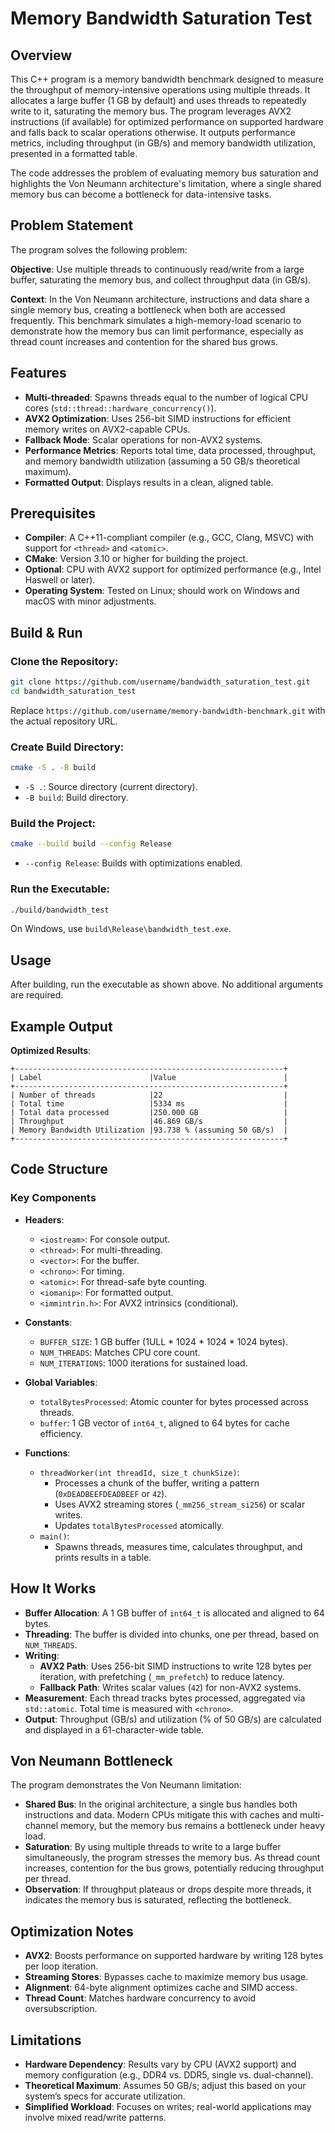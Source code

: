 # Memory Bandwidth Saturation Test

## Overview

This C++ program is a memory bandwidth benchmark designed to measure the throughput of memory-intensive operations using multiple threads. It allocates a large buffer (1 GB by default) and uses threads to repeatedly write to it, saturating the memory bus. The program leverages AVX2 instructions (if available) for optimized performance on supported hardware and falls back to scalar operations otherwise. It outputs performance metrics, including throughput (in GB/s) and memory bandwidth utilization, presented in a formatted table.

The code addresses the problem of evaluating memory bus saturation and highlights the Von Neumann architecture's limitation, where a single shared memory bus can become a bottleneck for data-intensive tasks.

## Problem Statement

The program solves the following problem:

**Objective**: Use multiple threads to continuously read/write from a large buffer, saturating the memory bus, and collect throughput data (in GB/s).

**Context**: In the Von Neumann architecture, instructions and data share a single memory bus, creating a bottleneck when both are accessed frequently. This benchmark simulates a high-memory-load scenario to demonstrate how the memory bus can limit performance, especially as thread count increases and contention for the shared bus grows.

## Features

- **Multi-threaded**: Spawns threads equal to the number of logical CPU cores (`std::thread::hardware_concurrency()`).
- **AVX2 Optimization**: Uses 256-bit SIMD instructions for efficient memory writes on AVX2-capable CPUs.
- **Fallback Mode**: Scalar operations for non-AVX2 systems.
- **Performance Metrics**: Reports total time, data processed, throughput, and memory bandwidth utilization (assuming a 50 GB/s theoretical maximum).
- **Formatted Output**: Displays results in a clean, aligned table.

## Prerequisites

- **Compiler**: A C++11-compliant compiler (e.g., GCC, Clang, MSVC) with support for `<thread>` and `<atomic>`.
- **CMake**: Version 3.10 or higher for building the project.
- **Optional**: CPU with AVX2 support for optimized performance (e.g., Intel Haswell or later).
- **Operating System**: Tested on Linux; should work on Windows and macOS with minor adjustments.

## Build & Run

### Clone the Repository:

```bash
git clone https://github.com/username/bandwidth_saturation_test.git
cd bandwidth_saturation_test
```

Replace `https://github.com/username/memory-bandwidth-benchmark.git` with the actual repository URL.

### Create Build Directory:

```bash
cmake -S . -B build
```

- `-S .`: Source directory (current directory).
- `-B build`: Build directory.

### Build the Project:

```bash
cmake --build build --config Release
```

- `--config Release`: Builds with optimizations enabled.

### Run the Executable:

```bash
./build/bandwidth_test
```

On Windows, use `build\Release\bandwidth_test.exe`.

## Usage

After building, run the executable as shown above. No additional arguments are required.

## Example Output

**Optimized Results**:

```
+------------------------------------------------------------+
| Label                        |Value                        |
+------------------------------------------------------------+
| Number of threads            |22                           |
| Total time                   |5334 ms                      |
| Total data processed         |250.000 GB                   |
| Throughput                   |46.869 GB/s                  |
| Memory Bandwidth Utilization |93.738 % (assuming 50 GB/s)  |
+------------------------------------------------------------+
```

## Code Structure

### Key Components

- **Headers**:
  - `<iostream>`: For console output.
  - `<thread>`: For multi-threading.
  - `<vector>`: For the buffer.
  - `<chrono>`: For timing.
  - `<atomic>`: For thread-safe byte counting.
  - `<iomanip>`: For formatted output.
  - `<immintrin.h>`: For AVX2 intrinsics (conditional).

- **Constants**:
  - `BUFFER_SIZE`: 1 GB buffer (1ULL * 1024 * 1024 * 1024 bytes).
  - `NUM_THREADS`: Matches CPU core count.
  - `NUM_ITERATIONS`: 1000 iterations for sustained load.

- **Global Variables**:
  - `totalBytesProcessed`: Atomic counter for bytes processed across threads.
  - `buffer`: 1 GB vector of `int64_t`, aligned to 64 bytes for cache efficiency.

- **Functions**:
  - `threadWorker(int threadId, size_t chunkSize)`:
    - Processes a chunk of the buffer, writing a pattern (`0xDEADBEEFDEADBEEF` or `42`).
    - Uses AVX2 streaming stores (`_mm256_stream_si256`) or scalar writes.
    - Updates `totalBytesProcessed` atomically.
  - `main()`:
    - Spawns threads, measures time, calculates throughput, and prints results in a table.

## How It Works

- **Buffer Allocation**: A 1 GB buffer of `int64_t` is allocated and aligned to 64 bytes.
- **Threading**: The buffer is divided into chunks, one per thread, based on `NUM_THREADS`.
- **Writing**:
  - **AVX2 Path**: Uses 256-bit SIMD instructions to write 128 bytes per iteration, with prefetching (`_mm_prefetch`) to reduce latency.
  - **Fallback Path**: Writes scalar values (`42`) for non-AVX2 systems.
- **Measurement**: Each thread tracks bytes processed, aggregated via `std::atomic`. Total time is measured with `<chrono>`.
- **Output**: Throughput (GB/s) and utilization (% of 50 GB/s) are calculated and displayed in a 61-character-wide table.

## Von Neumann Bottleneck

The program demonstrates the Von Neumann limitation:

- **Shared Bus**: In the original architecture, a single bus handles both instructions and data. Modern CPUs mitigate this with caches and multi-channel memory, but the memory bus remains a bottleneck under heavy load.
- **Saturation**: By using multiple threads to write to a large buffer simultaneously, the program stresses the memory bus. As thread count increases, contention for the bus grows, potentially reducing throughput per thread.
- **Observation**: If throughput plateaus or drops despite more threads, it indicates the memory bus is saturated, reflecting the bottleneck.

## Optimization Notes

- **AVX2**: Boosts performance on supported hardware by writing 128 bytes per loop iteration.
- **Streaming Stores**: Bypasses cache to maximize memory bus usage.
- **Alignment**: 64-byte alignment optimizes cache and SIMD access.
- **Thread Count**: Matches hardware concurrency to avoid oversubscription.

## Limitations

- **Hardware Dependency**: Results vary by CPU (AVX2 support) and memory configuration (e.g., DDR4 vs. DDR5, single vs. dual-channel).
- **Theoretical Maximum**: Assumes 50 GB/s; adjust this based on your system’s specs for accurate utilization.
- **Simplified Workload**: Focuses on writes; real-world applications may involve mixed read/write patterns.
